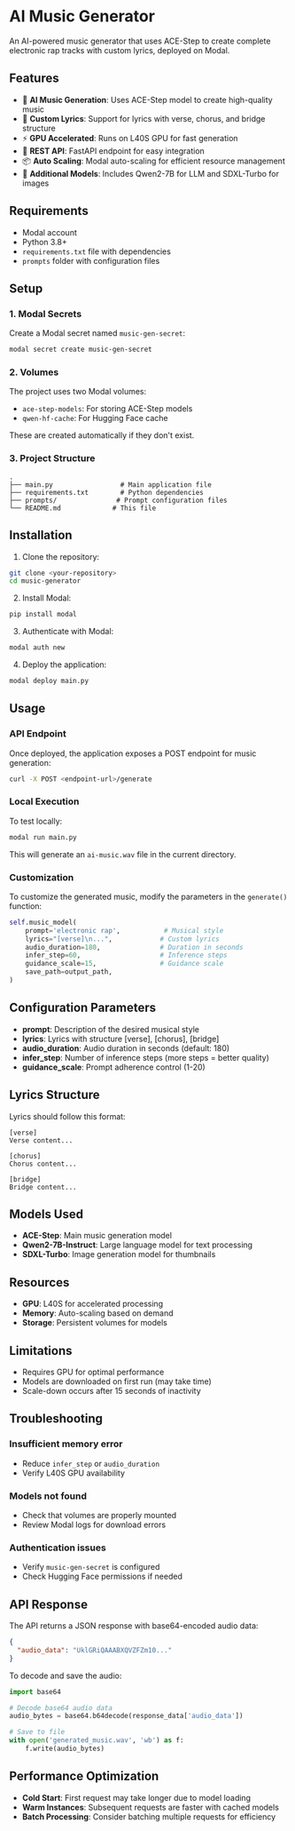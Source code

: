 # AI Music Generator

An AI-powered music generator that uses ACE-Step to create complete electronic rap tracks with custom lyrics, deployed on Modal.

## Features

- 🎵 **AI Music Generation**: Uses ACE-Step model to create high-quality music
- 🎤 **Custom Lyrics**: Support for lyrics with verse, chorus, and bridge structure
- ⚡ **GPU Accelerated**: Runs on L40S GPU for fast generation
- 🔄 **REST API**: FastAPI endpoint for easy integration
- 📦 **Auto Scaling**: Modal auto-scaling for efficient resource management
- 🎨 **Additional Models**: Includes Qwen2-7B for LLM and SDXL-Turbo for images

## Requirements

- Modal account
- Python 3.8+
- `requirements.txt` file with dependencies
- `prompts` folder with configuration files

## Setup

### 1. Modal Secrets

Create a Modal secret named `music-gen-secret`:

```bash
modal secret create music-gen-secret
```

### 2. Volumes

The project uses two Modal volumes:
- `ace-step-models`: For storing ACE-Step models
- `qwen-hf-cache`: For Hugging Face cache

These are created automatically if they don't exist.

### 3. Project Structure

```
.
├── main.py                 # Main application file
├── requirements.txt        # Python dependencies
├── prompts/               # Prompt configuration files
└── README.md             # This file
```

## Installation

1. Clone the repository:
```bash
git clone <your-repository>
cd music-generator
```

2. Install Modal:
```bash
pip install modal
```

3. Authenticate with Modal:
```bash
modal auth new
```

4. Deploy the application:
```bash
modal deploy main.py
```

## Usage

### API Endpoint

Once deployed, the application exposes a POST endpoint for music generation:

```bash
curl -X POST <endpoint-url>/generate
```

### Local Execution

To test locally:

```bash
modal run main.py
```

This will generate an `ai-music.wav` file in the current directory.

### Customization

To customize the generated music, modify the parameters in the `generate()` function:

```python
self.music_model(
    prompt='electronic rap',           # Musical style
    lyrics="[verse]\n...",            # Custom lyrics
    audio_duration=180,               # Duration in seconds
    infer_step=60,                    # Inference steps
    guidance_scale=15,                # Guidance scale
    save_path=output_path,
)
```

## Configuration Parameters

- **prompt**: Description of the desired musical style
- **lyrics**: Lyrics with structure [verse], [chorus], [bridge]
- **audio_duration**: Audio duration in seconds (default: 180)
- **infer_step**: Number of inference steps (more steps = better quality)
- **guidance_scale**: Prompt adherence control (1-20)

## Lyrics Structure

Lyrics should follow this format:

```
[verse]
Verse content...

[chorus]
Chorus content...

[bridge]
Bridge content...
```

## Models Used

- **ACE-Step**: Main music generation model
- **Qwen2-7B-Instruct**: Large language model for text processing
- **SDXL-Turbo**: Image generation model for thumbnails

## Resources

- **GPU**: L40S for accelerated processing
- **Memory**: Auto-scaling based on demand
- **Storage**: Persistent volumes for models

## Limitations

- Requires GPU for optimal performance
- Models are downloaded on first run (may take time)
- Scale-down occurs after 15 seconds of inactivity

## Troubleshooting

### Insufficient memory error
- Reduce `infer_step` or `audio_duration`
- Verify L40S GPU availability

### Models not found
- Check that volumes are properly mounted
- Review Modal logs for download errors

### Authentication issues
- Verify `music-gen-secret` is configured
- Check Hugging Face permissions if needed

## API Response

The API returns a JSON response with base64-encoded audio data:

```json
{
  "audio_data": "UklGRiQAAABXQVZFZm10..."
}
```

To decode and save the audio:

```python
import base64

# Decode base64 audio data
audio_bytes = base64.b64decode(response_data['audio_data'])

# Save to file
with open('generated_music.wav', 'wb') as f:
    f.write(audio_bytes)
```

## Performance Optimization

- **Cold Start**: First request may take longer due to model loading
- **Warm Instances**: Subsequent requests are faster with cached models
- **Batch Processing**: Consider batching multiple requests for efficiency
